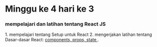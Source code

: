 <h1>Minggu ke 4 hari ke 3 </h1> 
<h3>mempelajari dan latihan tentang React JS</h3>
1. mempelajari tentang Setup untuk React
2. mengerjakan latihan tentang Dasar-dasar React: <a href="#">components, props, state  </a>.
